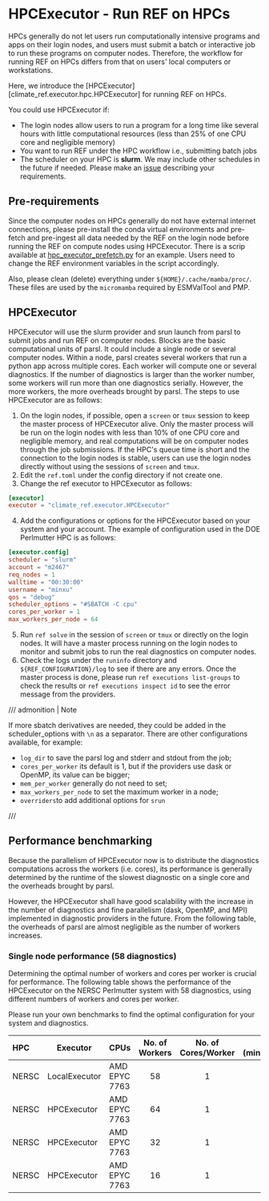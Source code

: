 # HPCExecutor -  Run REF on HPCs

HPCs generally do not let users run computationally intensive programs and apps on their login nodes, and users must submit a batch or interactive job to run these programs on computer nodes. Therefore, the workflow for running REF on HPCs differs from that on users' local computers or workstations.

Here, we introduce the [HPCExecutor][climate_ref.executor.hpc.HPCExecutor] for running REF on HPCs.

You could use HPCExecutor if:

  - The login nodes allow users to run a program for a long time like several hours with little computational resources (less than 25% of one CPU core and negligible memory)
  - You want to run REF under the HPC workflow i.e., submitting batch jobs
  - The scheduler on your HPC is __slurm__. We may include other schedules in the future if needed. Please make an [issue](https://github.com/Climate-REF/climate-ref/issues) describing your requirements.

## Pre-requirements

Since the computer nodes on HPCs generally do not have external internet connections, please pre-install the conda virtual environments and pre-fetch and pre-ingest all data needed by the REF on the login node before running the REF on compute nodes using HPCExecutor. There is a scrip available at [hpc_executor_prefetch.py](https://github.com/Climate-REF/climate-ref/blob/HPCExecutor/scripts/hpc-executor-prefetch.sh) for an example. Users need to change the REF environment variables in the script accordingly.

Also, please clean (delete) everything under `${HOME}/.cache/mamba/proc/`.
These files are used by the `micromamba` required by ESMValTool and PMP.

## HPCExecutor

HPCExecutor will use the slurm provider and srun launch from parsl to submit jobs and run REF on computer nodes. Blocks are the basic computational units of parsl. It could include a single node or several computer nodes. Within a node, parsl creates several workers that run a python app across multiple cores. Each worker will compute one or several diagnostics. If the number of diagnostics is larger than the worker number, some workers will run more than one diagnostics serially. However, the more workers, the more overheads brought by parsl. The steps to use HPCExecutor are as follows:

1. On the login nodes, if possible, open a `screen` or `tmux` session to keep the master process of HPCExecutor alive. Only the master process will be run on the login nodes with less than 10% of one CPU core and negligible memory, and real computations will be on computer nodes through the job submissions. If the HPC's queue time is short and the connection to the login nodes is stable, users can use the login nodes directly without using the sessions of `screen` and `tmux`.
2. Edit the `ref.toml` under the config directory if not create one.
3. Change the ref executor to HPCExecutor as follows:
```toml
[executor]
executor = "climate_ref.executor.HPCExecutor"
```
4. Add the configurations or options for the HPCExecutor based on your system and your account. The example of configuration used in the DOE Perlmutter HPC is as follows:
```toml
[executor.config]
scheduler = "slurm"
account = "m2467"
req_nodes = 1
walltime = "00:30:00"
username = "minxu"
qos = "debug"
scheduler_options = "#SBATCH -C cpu"
cores_per_worker = 1
max_workers_per_node = 64
```
5. Run `ref solve` in the session of `screen` or `tmux` or directly on the login nodes. It will have a master process running on the login nodes to monitor and submit jobs to run the real diagnostics on computer nodes.
6. Check the logs under the `runinfo` directory and `${REF_CONFIGURATION}/log` to see if there are any errors. Once the master process is done, please run `ref executions list-groups` to check the results or `ref executions inspect id` to see the error message from the providers.


/// admonition | Note

If more sbatch derivatives are needed, they could be added in the scheduler_options with `\n` as a separator.
There are other configurations available, for example:

- `log_dir` to save the parsl log and stderr and stdout from the job;
- `cores_per_worker` its default is 1, but if the providers use dask or OpenMP, its value can be bigger;
- `mem_per_worker` generally do not need to set;
- `max_workers_per_node` to set the maximum worker in a node;
- `overriders`to add additional options for `srun`

///

## Performance benchmarking

Because the parallelism of HPCExecutor now is to distribute the diagnostics computations across the workers (i.e. cores), its performance is generally determined by the runtime of the slowest diagnostic on a single core and the overheads brought by parsl.

However, the HPCExecutor shall have good scalability with the increase in the number of diagnostics and fine parallelism (dask, OpenMP, and MPI) implemented in diagnostic providers in the future. From the following table, the overheads of parsl are almost negligible as the number of workers increases.

### Single node performance (58 diagnostics)

Determining the optimal number of workers and cores per worker is crucial for performance.
The following table shows the performance of the HPCExecutor on the NERSC Perlmutter system with 58 diagnostics,
using different numbers of workers and cores per worker.

Please run your own benchmarks to find the optimal configuration for your system and diagnostics.

| HPC     | Executor        | CPUs              | No. of Workers | No. of Cores/Worker | Time (minutes)|
| :-------|---------------- | :-----------------|:-------------: | :-----------------: | ------------: |
| NERSC   | LocalExecutor   | AMD EPYC 7763     | 58             | 1                   | 18.2          |
| NERSC   | HPCExecutor     | AMD EPYC 7763     | 64             | 1                   | 16.3          |
| NERSC   | HPCExecutor     | AMD EPYC 7763     | 32             | 1                   | 18.1          |
| NERSC   | HPCExecutor     | AMD EPYC 7763     | 16             | 1                   | 28.6          |
